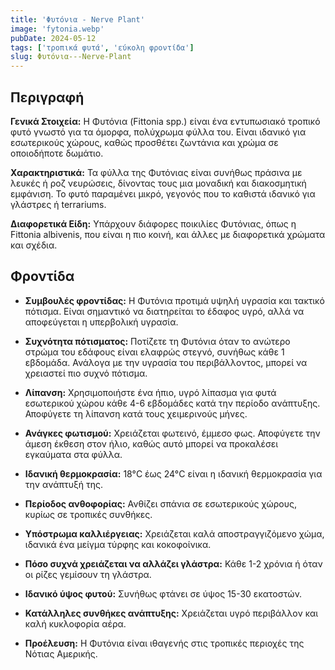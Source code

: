 ```yaml
---
title: 'Φυτόνια - Nerve Plant'
image: 'fytonia.webp'
pubDate: 2024-05-12
tags: ['τροπικά φυτά', 'εύκολη φροντίδα']
slug: Φυτόνια---Nerve-Plant
---
```


**Περιγραφή**
----------------
**Γενικά Στοιχεία:**
Η Φυτόνια (Fittonia spp.) είναι ένα εντυπωσιακό τροπικό φυτό γνωστό για τα όμορφα, πολύχρωμα φύλλα του. Είναι ιδανικό για εσωτερικούς χώρους, καθώς προσθέτει ζωντάνια και χρώμα σε οποιοδήποτε δωμάτιο.

**Χαρακτηριστικά:**
Τα φύλλα της Φυτόνιας είναι συνήθως πράσινα με λευκές ή ροζ νευρώσεις, δίνοντας τους μια μοναδική και διακοσμητική εμφάνιση. Το φυτό παραμένει μικρό, γεγονός που το καθιστά ιδανικό για γλάστρες ή terrariums.

**Διαφορετικά Είδη:**
Υπάρχουν διάφορες ποικιλίες Φυτόνιας, όπως η Fittonia albivenis, που είναι η πιο κοινή, και άλλες με διαφορετικά χρώματα και σχέδια.

**Φροντίδα**
--------------
* **Συμβουλές φροντίδας:** 
  Η Φυτόνια προτιμά υψηλή υγρασία και τακτικό πότισμα. Είναι σημαντικό να διατηρείται το έδαφος υγρό, αλλά να αποφεύγεται η υπερβολική υγρασία.

* **Συχνότητα πότισματος:** 
  Ποτίζετε τη Φυτόνια όταν το ανώτερο στρώμα του εδάφους είναι ελαφρώς στεγνό, συνήθως κάθε 1 εβδομάδα. Ανάλογα με την υγρασία του περιβάλλοντος, μπορεί να χρειαστεί πιο συχνό πότισμα.

* **Λίπανση:** 
  Χρησιμοποιήστε ένα ήπιο, υγρό λίπασμα για φυτά εσωτερικού χώρου κάθε 4-6 εβδομάδες κατά την περίοδο ανάπτυξης. Αποφύγετε τη λίπανση κατά τους χειμερινούς μήνες.

* **Ανάγκες φωτισμού:** 
  Χρειάζεται φωτεινό, έμμεσο φως. Αποφύγετε την άμεση έκθεση στον ήλιο, καθώς αυτό μπορεί να προκαλέσει εγκαύματα στα φύλλα.

* **Ιδανική θερμοκρασία:** 
  18°C έως 24°C είναι η ιδανική θερμοκρασία για την ανάπτυξή της.

* **Περίοδος ανθοφορίας:**
  Ανθίζει σπάνια σε εσωτερικούς χώρους, κυρίως σε τροπικές συνθήκες.

* **Υπόστρωμα καλλιέργειας:**
  Χρειάζεται καλά αποστραγγιζόμενο χώμα, ιδανικά ένα μείγμα τύρφης και κοκοφοίνικα.

* **Πόσο συχνά χρειάζεται να αλλάζει γλάστρα:** 
  Κάθε 1-2 χρόνια ή όταν οι ρίζες γεμίσουν τη γλάστρα.

* **Ιδανικό ύψος φυτού:** 
  Συνήθως φτάνει σε ύψος 15-30 εκατοστών.

* **Κατάλληλες συνθήκες ανάπτυξης:** 
  Χρειάζεται υγρό περιβάλλον και καλή κυκλοφορία αέρα.

* **Προέλευση:**
  Η Φυτόνια είναι ιθαγενής στις τροπικές περιοχές της Νότιας Αμερικής.
